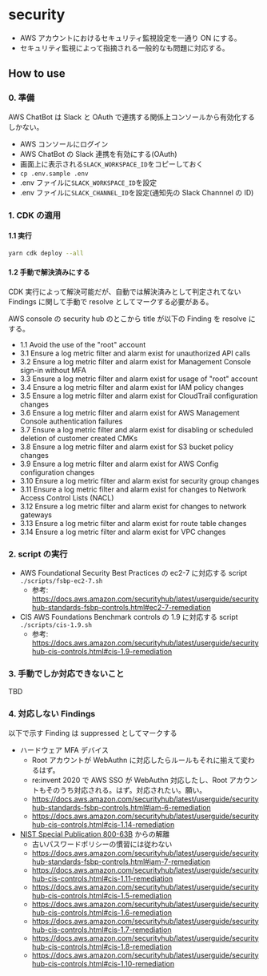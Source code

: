 # security

- AWS アカウントにおけるセキュリティ監視設定を一通り ON にする。
- セキュリティ監視によって指摘される一般的なも問題に対応する。

## How to use

### 0. 準備

AWS ChatBot は Slack と OAuth で連携する関係上コンソールから有効化するしかない。

- AWS コンソールにログイン
- AWS ChatBot の Slack 連携を有効にする(OAuth)
- 画面上に表示される`SLACK_WORKSPACE_ID`をコピーしておく
- `cp .env.sample .env`
- .env ファイルに`SLACK_WORKSPACE_ID`を設定
- .env ファイルに`SLACK_CHANNEL_ID`を設定(通知先の Slack Channnel の ID)

### 1. CDK の適用

#### 1.1 実行

```sh
yarn cdk deploy --all
```

#### 1.2 手動で解決済みにする

CDK 実行によって解決可能だが、自動では解決済みとして判定されてない Findings に関して手動で resolve としてマークする必要がある。

AWS console の security hub のとこから title が以下の Finding を resolve にする。

- 1.1 Avoid the use of the "root" account
- 3.1 Ensure a log metric filter and alarm exist for unauthorized API calls
- 3.2 Ensure a log metric filter and alarm exist for Management Console sign-in without MFA
- 3.3 Ensure a log metric filter and alarm exist for usage of "root" account
- 3.4 Ensure a log metric filter and alarm exist for IAM policy changes
- 3.5 Ensure a log metric filter and alarm exist for CloudTrail configuration changes
- 3.6 Ensure a log metric filter and alarm exist for AWS Management Console authentication failures
- 3.7 Ensure a log metric filter and alarm exist for disabling or scheduled deletion of customer created CMKs
- 3.8 Ensure a log metric filter and alarm exist for S3 bucket policy changes
- 3.9 Ensure a log metric filter and alarm exist for AWS Config configuration changes
- 3.10 Ensure a log metric filter and alarm exist for security group changes
- 3.11 Ensure a log metric filter and alarm exist for changes to Network Access Control Lists (NACL)
- 3.12 Ensure a log metric filter and alarm exist for changes to network gateways
- 3.13 Ensure a log metric filter and alarm exist for route table changes
- 3.14 Ensure a log metric filter and alarm exist for VPC changes

### 2. script の実行

- AWS Foundational Security Best Practices の ec2-7 に対応する script  
  `./scripts/fsbp-ec2-7.sh`
  - 参考: https://docs.aws.amazon.com/securityhub/latest/userguide/securityhub-standards-fsbp-controls.html#ec2-7-remediation
- CIS AWS Foundations Benchmark controls の 1.9 に対応する script  
  `./scripts/cis-1.9.sh`
  - 参考: https://docs.aws.amazon.com/securityhub/latest/userguide/securityhub-cis-controls.html#cis-1.9-remediation

### 3. 手動でしか対応できないこと

TBD

### 4. 対応しない Findings

以下で示す Finding は suppressed としてマークする

- ハードウェア MFA デバイス
  - Root アカウントが WebAuthn に対応したらルールもそれに揃えて変わるはず。
  - re:invent 2020 で AWS SSO が WebAuthn 対応したし、Root アカウントもそのうち対応される。はず。対応されたい。願い。
  - https://docs.aws.amazon.com/securityhub/latest/userguide/securityhub-standards-fsbp-controls.html#iam-6-remediation
  - https://docs.aws.amazon.com/securityhub/latest/userguide/securityhub-cis-controls.html#cis-1.14-remediation
- [NIST Special Publication 800-63B](https://pages.nist.gov/800-63-3/sp800-63b.html#memsecret) からの解離
  - 古いパスワードポリシーの慣習には従わない
  - https://docs.aws.amazon.com/securityhub/latest/userguide/securityhub-standards-fsbp-controls.html#iam-7-remediation
  - https://docs.aws.amazon.com/securityhub/latest/userguide/securityhub-cis-controls.html#cis-1.11-remediation
  - https://docs.aws.amazon.com/securityhub/latest/userguide/securityhub-cis-controls.html#cis-1.5-remediation
  - https://docs.aws.amazon.com/securityhub/latest/userguide/securityhub-cis-controls.html#cis-1.6-remediation
  - https://docs.aws.amazon.com/securityhub/latest/userguide/securityhub-cis-controls.html#cis-1.7-remediation
  - https://docs.aws.amazon.com/securityhub/latest/userguide/securityhub-cis-controls.html#cis-1.8-remediation
  - https://docs.aws.amazon.com/securityhub/latest/userguide/securityhub-cis-controls.html#cis-1.10-remediation
